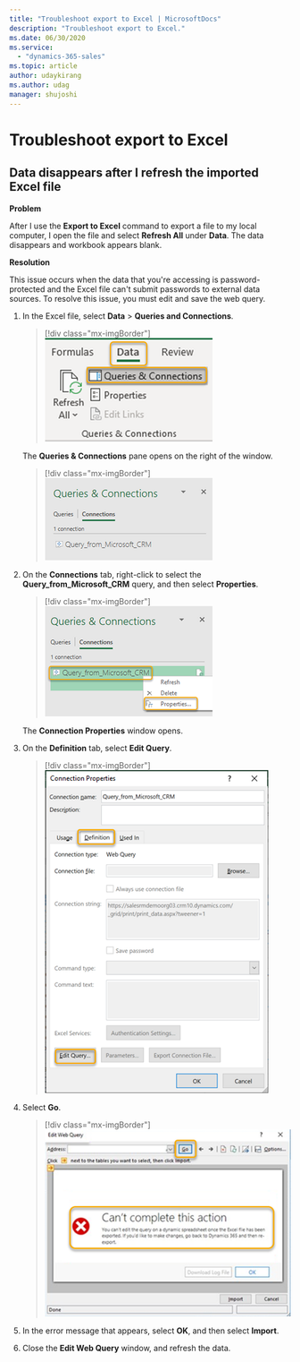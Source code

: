 ```yaml
---
title: "Troubleshoot export to Excel | MicrosoftDocs"
description: "Troubleshoot export to Excel."
ms.date: 06/30/2020
ms.service:
  - "dynamics-365-sales"
ms.topic: article
author: udaykirang
ms.author: udag
manager: shujoshi
---
```


# Troubleshoot export to Excel

## Data disappears after I refresh the imported Excel file

**Problem**

After I use the **Export to Excel** command to export a file to my local computer, I open the file and select **Refresh All** under **Data**. The data disappears and workbook appears blank.

**Resolution**

This issue occurs when the data that you're accessing is password-protected and the Excel file can't submit passwords to external data sources. To resolve this issue, you must edit and save the web query.

1. In the Excel file, select **Data** > **Queries and Connections**.

    > [!div class="mx-imgBorder"]
    > ![Select Data, and then select Queries and Connections](media/ts-e2e-select-queries-connections.png "Select Data, and then select Queries and Connections")

    The **Queries & Connections** pane opens on the right of the window.

    > [!div class="mx-imgBorder"]
    > ![Queries and Connections pane](media/ts-e2e-queries-connections-pane.png "Queries and Connections pane")

2. On the **Connections** tab, right-click to select the **Query_from_Microsoft_CRM** query, and then select **Properties**.

    > [!div class="mx-imgBorder"]
    > ![Select Properties](media/ts-e2e-select-properties-from-query.png "Select Properties")

    The **Connection Properties** window opens.

3. On the **Definition** tab, select **Edit Query**.

    > [!div class="mx-imgBorder"]
    > ![Select edit query](media/ts-e2e-select-edit-query.png "Select edit query")

4. Select **Go**.

    > [!div class="mx-imgBorder"]
    > ![Error message](media/ts-e2e-error-message.png "Error message")

5. In the error message that appears, select **OK**, and then select **Import**.

6. Close the **Edit Web Query** window, and refresh the data.
